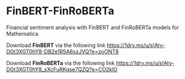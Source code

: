 # FinBERT-FinRoBERTa
Financial sentiment analysis with FinBERT and FinRoBERTa models for Mathematica

Download **FinBERT** via the following link https://1drv.ms/u/s!Aty-DGt3XGT0hY8-DB2e1R5A6xzJVQ?e=zoONT8 

Download **FinRoBERTa** via the following link https://1drv.ms/u/s!Aty-DGt3XGT0hY8_sXcFuRKgse7QZQ?e=CO2klO 
 
